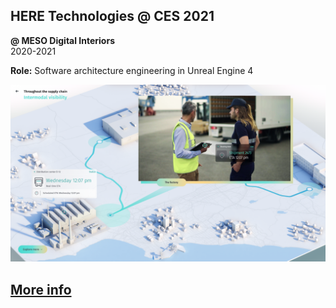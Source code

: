 ## HERE Technologies @ CES 2021

**@ MESO Digital Interiors**  
2020-2021

**Role:** Software architecture engineering in Unreal Engine 4

![_full](here2021-header.png)

## [More info](https://meso.design/en/projects/here-technologies-virtual-brand-touchpoint-for-international-location-technology-firm)
